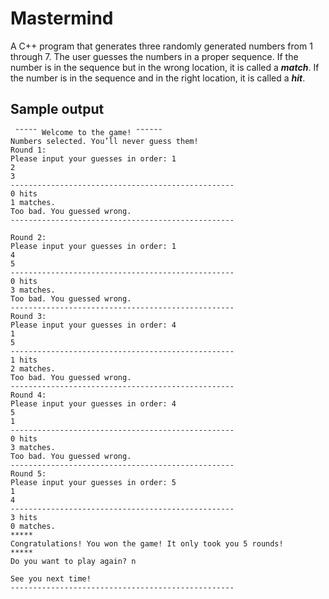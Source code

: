 # Mastermind

A C++ program that generates three randomly generated numbers from 1 through 7. The user guesses the numbers in a proper sequence. If the number is in the sequence but in the wrong location, it is called a ***match***. If the number is in the sequence and in the right location, it is called a ***hit***.

## Sample output

```
 ̃ ̃ ̃ ̃ ̃  Welcome to the game! ̃ ̃ ̃ ̃ ̃ ̃
Numbers selected. You’ll never guess them!
Round 1:
Please input your guesses in order: 1
2
3
--------------------------------------------------
0 hits
1 matches.
Too bad. You guessed wrong.
--------------------------------------------------

Round 2:
Please input your guesses in order: 1
4
5
--------------------------------------------------
0 hits
3 matches.
Too bad. You guessed wrong.
--------------------------------------------------
Round 3:
Please input your guesses in order: 4
1
5
--------------------------------------------------
1 hits
2 matches.
Too bad. You guessed wrong.
--------------------------------------------------
Round 4:
Please input your guesses in order: 4
5
1
--------------------------------------------------
0 hits
3 matches.
Too bad. You guessed wrong.
--------------------------------------------------
Round 5:
Please input your guesses in order: 5
1
4
--------------------------------------------------
3 hits
0 matches.
*****
Congratulations! You won the game! It only took you 5 rounds!
*****
Do you want to play again? n

See you next time!
--------------------------------------------------
```